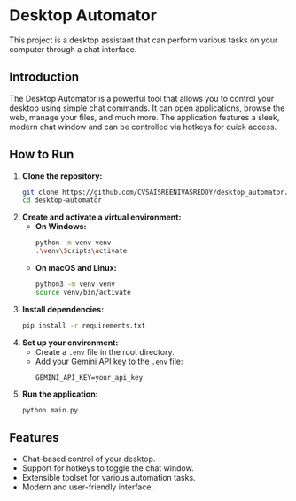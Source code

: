 # Desktop Automator 

This project is a desktop assistant that can perform various tasks on your computer through a chat interface.

## Introduction

The Desktop Automator is a powerful tool that allows you to control your desktop using simple chat commands. It can open applications, browse the web, manage your files, and much more. The application features a sleek, modern chat window and can be controlled via hotkeys for quick access.

## How to Run

1.  **Clone the repository:**
    ```bash
    git clone https://github.com/CVSAISREENIVASREDDY/desktop_automator.git
    cd desktop-automator
    ```
2.  **Create and activate a virtual environment:**
    * **On Windows:**
        ```bash
        python -m venv venv
        .\venv\Scripts\activate
        ```
    * **On macOS and Linux:**
        ```bash
        python3 -m venv venv
        source venv/bin/activate
        ```
3.  **Install dependencies:**
    ```bash
    pip install -r requirements.txt
    ```
4.  **Set up your environment:**
    * Create a `.env` file in the root directory.
    * Add your Gemini API key to the `.env` file:
        ```
        GEMINI_API_KEY=your_api_key
        ```
5.  **Run the application:**
    ```bash
    python main.py
    ```

## Features

* Chat-based control of your desktop.
* Support for hotkeys to toggle the chat window.
* Extensible toolset for various automation tasks.
* Modern and user-friendly interface.